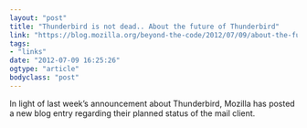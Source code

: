 ```yaml
---
layout: "post"
title: "Thunderbird is not dead.. About the future of Thunderbird"
link: "https://blog.mozilla.org/beyond-the-code/2012/07/09/about-the-future-of-thunderbird/"
tags: 
- "links"
date: "2012-07-09 16:25:26"
ogtype: "article"
bodyclass: "post"
---
```


In light of last week’s announcement about Thunderbird, Mozilla has posted a new blog entry regarding their planned status of the mail client.